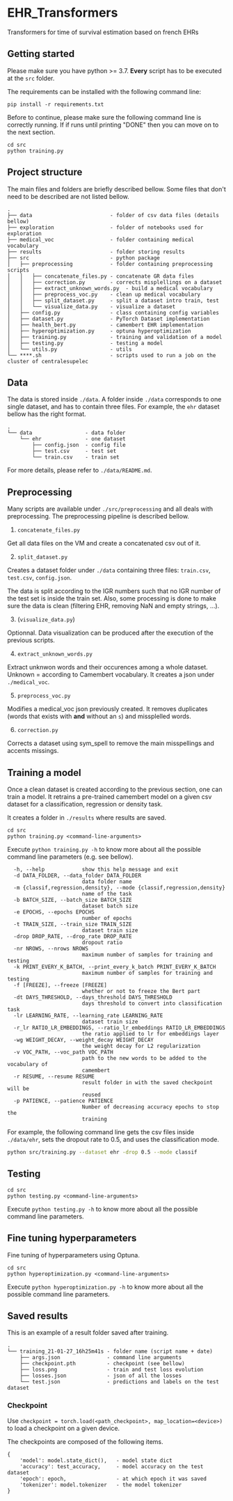 # EHR_Transformers

Transformers for time of survival estimation based on french EHRs

## Getting started

Please make sure you have python >= 3.7. **Every** script has to be executed at the `src` folder.

The requirements can be installed with the following command line:

```
pip install -r requirements.txt
```

Before to continue, please make sure the following command line is correctly running. If if runs until printing "DONE" then you can move on to the next section.

```
cd src
python training.py
```

## Project structure

The main files and folders are briefly described bellow. Some files that don't need to be described are not listed bellow.

```
.
├── data                         - folder of csv data files (details bellow)
├── exploration                  - folder of notebooks used for exploration
├── medical_voc                  - folder containing medical vocabulary
├── results                      - folder storing results
├── src                          - python package
│   ├── preprocessing            - folder containing preprocessing scripts
│   │   ├── concatenate_files.py - concatenate GR data files
│   │   ├── correction.py        - corrects misplellings on a dataset
│   │   ├── extract_unknown_words.py  - build a medical vocabulary
│   │   ├── preprocess_voc.py    - clean up medical vocabulary
│   │   ├── split_dataset.py     - split a dataset intro train, test
│   │   └── visualize_data.py    - visualize a dataset
│   ├── config.py                - class containing config variables
│   ├── dataset.py               - PyTorch Dataset implementation
│   ├── health_bert.py           - camembert EHR implementation
│   ├── hyperoptimization.py     - optuna hyperoptimization
│   ├── training.py              - training and validation of a model
│   ├── testing.py               - testing a model
│   └── utils.py                 - utils
└── ****.sh                      - scripts used to run a job on the cluster of centralesupelec
```

## Data

The data is stored inside `./data`. A folder inside `./data` corresponds to one single dataset, and has to contain three files. For example, the `ehr` dataset bellow has the right format.

```
.
└── data                 - data folder
    └── ehr              - one dataset
        ├── config.json  - config file
        ├── test.csv     - test set
        └── train.csv    - train set
```

For more details, please refer to `./data/README.md`. 

## Preprocessing

Many scripts are available under `./src/preprocessing` and all deals with preprocessing. The preprocessing pipeline is described bellow.

1. `concatenate_files.py`

Get all data files on the VM and create a concatenated csv out of it.

2. `split_dataset.py`

Creates a dataset folder under `./data` containing three files: `train.csv`, `test.csv`, `config.json`.

The data is split according to the IGR numbers such that no IGR number of the test set is inside the train set.
Also, some processing is done to make sure the data is clean (filtering EHR, removing NaN and empty strings, ...).

3. (`visualize_data.py`)

Optionnal. Data visualization can be produced after the execution of the previous scripts. 

4. `extract_unknown_words.py`

Extract unknwon words and their occurences among a whole dataset. Unknown = according to Camembert vocabulary.
It creates a json under `./medical_voc`.

5. `preprocess_voc.py`

Modifies a medical_voc json previously created. It removes duplicates (words that exists with **and** without an `s`) and missplelled words.

6. `correction.py`

Corrects a dataset using sym_spell to remove the main misspellings and accents missings.

## Training a model

Once a clean dataset is created according to the previous section, one can train a model.
It retrains a pre-trained camembert model on a given csv dataset for a classification, regression or density task.

It creates a folder in `./results` where results are saved.

```
cd src
python training.py <command-line-arguments>
```

Execute `python training.py -h` to know more about all the possible command line parameters (e.g. see bellow).

```
  -h, --help            show this help message and exit
  -d DATA_FOLDER, --data_folder DATA_FOLDER
                        data folder name
  -m {classif,regression,density}, --mode {classif,regression,density}
                        name of the task
  -b BATCH_SIZE, --batch_size BATCH_SIZE
                        dataset batch size
  -e EPOCHS, --epochs EPOCHS
                        number of epochs
  -t TRAIN_SIZE, --train_size TRAIN_SIZE
                        dataset train size
  -drop DROP_RATE, --drop_rate DROP_RATE
                        dropout ratio
  -nr NROWS, --nrows NROWS
                        maximum number of samples for training and testing
  -k PRINT_EVERY_K_BATCH, --print_every_k_batch PRINT_EVERY_K_BATCH
                        maximum number of samples for training and testing
  -f [FREEZE], --freeze [FREEZE]
                        whether or not to freeze the Bert part
  -dt DAYS_THRESHOLD, --days_threshold DAYS_THRESHOLD
                        days threshold to convert into classification task
  -lr LEARNING_RATE, --learning_rate LEARNING_RATE
                        dataset train size
  -r_lr RATIO_LR_EMBEDDINGS, --ratio_lr_embeddings RATIO_LR_EMBEDDINGS
                        the ratio applied to lr for embeddings layer
  -wg WEIGHT_DECAY, --weight_decay WEIGHT_DECAY
                        the weight decay for L2 regularization
  -v VOC_PATH, --voc_path VOC_PATH
                        path to the new words to be added to the vocabulary of
                        camembert
  -r RESUME, --resume RESUME
                        result folder in with the saved checkpoint will be
                        reused
  -p PATIENCE, --patience PATIENCE
                        Number of decreasing accuracy epochs to stop the
                        training
```

For example, the following command line gets the csv files inside `./data/ehr`, sets the dropout rate to 0.5, and uses the classification mode.

```bash
python src/training.py --dataset ehr -drop 0.5 --mode classif
```

## Testing

```
cd src
python testing.py <command-line-arguments>
```

Execute `python testing.py -h` to know more about all the possible command line parameters.

## Fine tuning hyperparameters

Fine tuning of hyperparameters using Optuna.

```
cd src
python hyperoptimization.py <command-line-arguments>
```

Execute `python hyperoptimization.py -h` to know more about all the possible command line parameters.

## Saved results

This is an example of a result folder saved after training.

```
.
└── training_21-01-27_16h25m41s - folder name (script name + date)
    ├── args.json               - command line arguments
    ├── checkpoint.pth          - checkpoint (see bellow)
    ├── loss.png                - train and test loss evolution
    ├── losses.json             - json of all the losses
    └── test.json               - predictions and labels on the test dataset
```

### Checkpoint

Use `checkpoint = torch.load(<path_checkpoint>, map_location=<device>)` to load a checkpoint on a given device.

The checkpoints are composed of the following items.
```
{
    'model': model.state_dict(),   - model state dict
    'accuracy': test_accuracy,     - model accuracy on the test dataset
    'epoch': epoch,                - at which epoch it was saved
    'tokenizer': model.tokenizer   - the model tokenizer
}
```